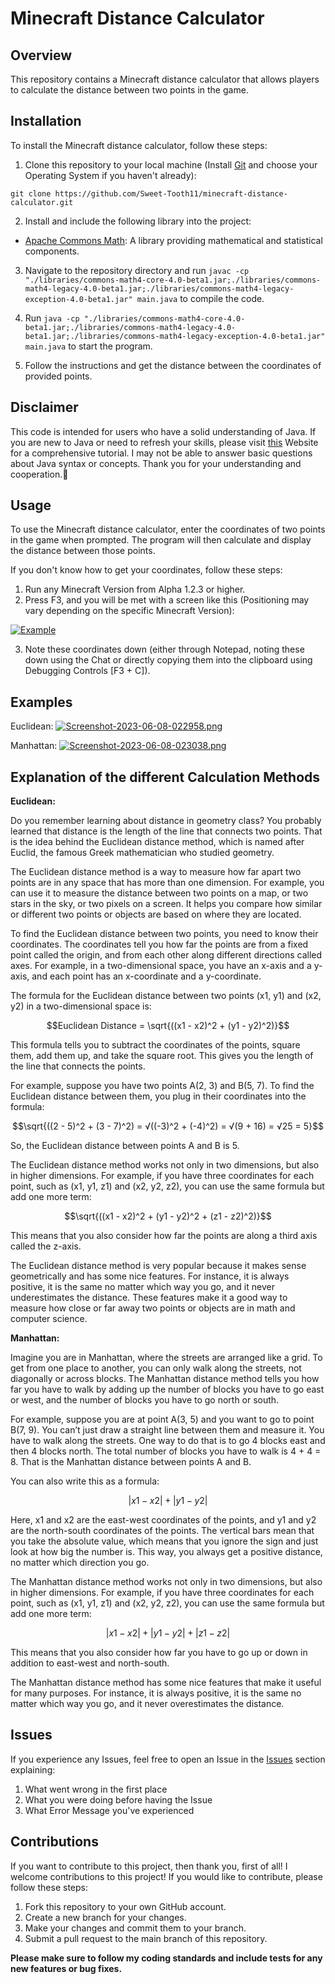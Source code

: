 # Minecraft Distance Calculator

## Overview
This repository contains a Minecraft distance calculator that allows players to calculate the distance between two points in the game.

## Installation
To install the Minecraft distance calculator, follow these steps:

1. Clone this repository to your local machine (Install [Git](https://git-scm.com/downloads) and choose your Operating System if you haven't already):
```shell
git clone https://github.com/Sweet-Tooth11/minecraft-distance-calculator.git
```

2. Install and include the following library into the project:
- [Apache Commons Math](https://commons.apache.org/proper/commons-math/download_math.cgi): A library providing mathematical and statistical components.

3. Navigate to the repository directory and run `javac -cp "./libraries/commons-math4-core-4.0-beta1.jar;./libraries/commons-math4-legacy-4.0-beta1.jar;./libraries/commons-math4-legacy-exception-4.0-beta1.jar" main.java` to compile the code.

4. Run `java -cp "./libraries/commons-math4-core-4.0-beta1.jar;./libraries/commons-math4-legacy-4.0-beta1.jar;./libraries/commons-math4-legacy-exception-4.0-beta1.jar" main.java` to start the program.

5. Follow the instructions and get the distance between the coordinates of provided points.

## Disclaimer

This code is intended for users who have a solid understanding of Java. If you are new to Java or need to refresh your skills, please visit [this](https://www.w3schools.com/java/java_intro.asp) Website for a comprehensive tutorial. I may not be able to answer basic questions about Java syntax or concepts. Thank you for your understanding and cooperation.🙏

## Usage

To use the Minecraft distance calculator, enter the coordinates of two points in the game when prompted. The program will then calculate and display the distance between those points.

If you don't know how to get your coordinates, follow these steps:
1. Run any Minecraft Version from Alpha 1.2.3 or higher.
2. Press F3, and you will be met with a screen like this (Positioning may vary depending on the specific Minecraft Version):

[![Example](https://i.postimg.cc/gcf8zpxF/2023-06-03-04-27-22.png)](https://postimg.cc/w3Q72S50)

3. Note these coordinates down (either through Notepad, noting these down using the Chat or directly copying them into the clipboard using Debugging Controls [F3 + C]).

## Examples
Euclidean:
[![Screenshot-2023-06-08-022958.png](https://i.postimg.cc/157h46JB/Screenshot-2023-06-08-022958.png)](https://postimg.cc/rK4YPd6R)

Manhattan:
[![Screenshot-2023-06-08-023038.png](https://i.postimg.cc/RVZxMGQq/Screenshot-2023-06-08-023038.png)](https://postimg.cc/jCmFcH1r)

## Explanation of the different Calculation Methods

**Euclidean:**

Do you remember learning about distance in geometry class? You probably learned that distance is the length of the line that connects two points. That is the idea behind the Euclidean distance method, which is named after Euclid, the famous Greek mathematician who studied geometry.

The Euclidean distance method is a way to measure how far apart two points are in any space that has more than one dimension. For example, you can use it to measure the distance between two points on a map, or two stars in the sky, or two pixels on a screen. It helps you compare how similar or different two points or objects are based on where they are located.

To find the Euclidean distance between two points, you need to know their coordinates. The coordinates tell you how far the points are from a fixed point called the origin, and from each other along different directions called axes. For example, in a two-dimensional space, you have an x-axis and a y-axis, and each point has an x-coordinate and a y-coordinate.

The formula for the Euclidean distance between two points (x1, y1) and (x2, y2) in a two-dimensional space is:

$$Euclidean Distance = \sqrt{((x1 - x2)^2 + (y1 - y2)^2)}$$

This formula tells you to subtract the coordinates of the points, square them, add them up, and take the square root. This gives you the length of the line that connects the points.

For example, suppose you have two points A(2, 3) and B(5, 7). To find the Euclidean distance between them, you plug in their coordinates into the formula:

$$\sqrt{((2 - 5)^2 + (3 - 7)^2) = √((-3)^2 + (-4)^2) = √(9 + 16) = √25 = 5}$$

So, the Euclidean distance between points A and B is 5.

The Euclidean distance method works not only in two dimensions, but also in higher dimensions. For example, if you have three coordinates for each point, such as (x1, y1, z1) and (x2, y2, z2), you can use the same formula but add one more term:

$$\sqrt{((x1 - x2)^2 + (y1 - y2)^2 + (z1 - z2)^2)}$$

This means that you also consider how far the points are along a third axis called the z-axis.

The Euclidean distance method is very popular because it makes sense geometrically and has some nice features. For instance, it is always positive, it is the same no matter which way you go, and it never underestimates the distance. These features make it a good way to measure how close or far away two points or objects are in math and computer science.

**Manhattan:**

Imagine you are in Manhattan, where the streets are arranged like a grid. To get from one place to another, you can only walk along the streets, not diagonally or across blocks. The Manhattan distance method tells you how far you have to walk by adding up the number of blocks you have to go east or west, and the number of blocks you have to go north or south.

For example, suppose you are at point A(3, 5) and you want to go to point B(7, 9). You can’t just draw a straight line between them and measure it. You have to walk along the streets. One way to do that is to go 4 blocks east and then 4 blocks north. The total number of blocks you have to walk is 4 + 4 = 8. That is the Manhattan distance between points A and B.

You can also write this as a formula:

$$|x1 - x2| + |y1 - y2|$$

Here, x1 and x2 are the east-west coordinates of the points, and y1 and y2 are the north-south coordinates of the points. The vertical bars mean that you take the absolute value, which means that you ignore the sign and just look at how big the number is. This way, you always get a positive distance, no matter which direction you go.

The Manhattan distance method works not only in two dimensions, but also in higher dimensions. For example, if you have three coordinates for each point, such as (x1, y1, z1) and (x2, y2, z2), you can use the same formula but add one more term:

$$|x1 - x2| + |y1 - y2| + |z1 - z2|$$

This means that you also consider how far you have to go up or down in addition to east-west and north-south.

The Manhattan distance method has some nice features that make it useful for many purposes. For instance, it is always positive, it is the same no matter which way you go, and it never overestimates the distance.

## Issues

If you experience any Issues, feel free to open an Issue in the [Issues](https://github.com/Sweet-Tooth11/minecraft-distance-calculator/issues) section explaining:
1. What went wrong in the first place
2. What you were doing before having the Issue
3. What Error Message you've experienced

## Contributions

If you want to contribute to this project, then thank you, first of all! I welcome contributions to this project! If you would like to contribute, please follow these steps:

1. Fork this repository to your own GitHub account.
2. Create a new branch for your changes.
3. Make your changes and commit them to your branch.
4. Submit a pull request to the main branch of this repository.

**Please make sure to follow my coding standards and include tests for any new features or bug fixes.**
